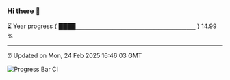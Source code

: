 ### Hi there 👋

⏳ Year progress { ████▁▁▁▁▁▁▁▁▁▁▁▁▁▁▁▁▁▁▁▁▁▁▁▁▁▁ } 14.99 %

---

⏰ Updated on Mon, 24 Feb 2025 16:46:03 GMT

![Progress Bar CI](https://github.com/IshwaranRudhara/GIT-ACTION/workflows/Progress%20Bar%20CI/badge.svg)
